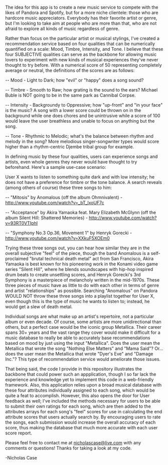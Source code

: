 The idea for this app is to create a new music service to compete with the likes of Pandora and Spotify, but for a more niche clientele: those who
are hardcore music appreciators. Everybody has their favorite artist or genre, but I'm looking to take aim at people who are more than that, who are
not afraid to explore all kinds of music regardless of genre. 

Rather than focus on the particular artist or musical stylings, I've created a recommendation service based on four qualities that can be numerically
quantified on a scale: Mood, Timbre, Intensity, and Tone. I believe that these four SUBJECTIVE qualities can serve as the backbone for allowing music
lovers to experiment with new kinds of musical experiences they've never thought to try before. With a numerical score of 50 representing completely
average or neutral, the definitions of the scores are as follows:

-- Mood - Light to Dark; how "evil" or "happy" does a song sound?

-- Timbre - Smooth to Raw; how grating is the sound to the ears? Michael Buble is NOT going to be in the same park as Cannibal Corpse.

-- Intensity - Backgroundy to Oppressive; how "up-front" and "in your face" is the music? A song with a lower score could be thrown on in the background
while one does chores and be unintrusive while a score of 100 would leave the user breathless and unable to focus on anything but the song.

-- Tone - Rhythmic to Melodic; what's the balance between rhythm and melody in the song? More melodious singer-songwriter types would score higher than a
rhythm-centric Djembe tribal group for example.

In defining music by these four qualities, users can experience songs and artists, even whole genres they never would have thought to try beforehand.
Here's a sample use-case scenario:

User X wants to listen to something quite dark and with low intensity; he does not have a preference for timbre or the tone balance. A search reveals
(among others of course) these three songs to him:



-- "Mitosis" by Anomalous (off the album Ohmnivalent) - http://www.youtube.com/watch?v=_bT_lxoUF7c

-- "Acceptance" by Akira Yamaoka feat. Mary Elizabeth McGlynn (off the album Silent Hill: Shattered Memories) - http://www.youtube.com/watch?v=93RT0VTIphI

-- "Symphony No.3 Op.36, Movement 1" by Henryk Gorecki - http://www.youtube.com/watch?v=XXkuF5XOEm0



Trying these three songs out, you can hear how similar they are in the overall subjective "feel" of the piece, though the band Anomalous is a self-
proclaimed "brutal technical death metal" act from San Francisco, Akira Yamaoka is best known for his pioneering work in the Konami video game series 
"Silent Hill", where he blends soundscapes with hip-hop inspired drum beats to create unsettling scores, and Henryk Gorecki's 3rd Symphony is a 
masterpiece of melancholy written in the mid-1970s. These three pieces of music have as little to do with each other in terms of genre and artist 
"relationships" as possible. Searching "Anomalous" on Pandora WOULD NOT throw these three songs into a playlist together for User X, even though this is the
type of music he wants to listen to; instead, he would get a slew of death metal.

Individual songs are what make up an artist's repertoire, not a particular album or even decade. Of course, some artists are more unidirectional than
others, but a perfect case would be the iconic group Metallica. Their career spans 30+ years and the vast range they cover would make it difficult for
a music database to really be able to accurately base recommendations based on mood by just using the input "Metallica". Does the user mean the Metallica
that wrote the song "Nothing Else Matters" and "Mama Said"? Or... does the user mean the Metallica that wrote "Dyer's Eve" and "Damage Inc."? This type
of recommendation service would ameliorate those issues.

That being said, the code I provide in this repository illustrates the backbone that could power such an appplication, though I so far lack the
experience and knowledge yet to implement this code in a web-friendly framework. Also, this application relies upon a broad musical database with these
four attributes individually assigned to each song, which would be quite a feat to accomplish. However, this also opens the door for User feedback as well;
I've included the methods necessary for users to be able to submit their own ratings for each song, which are then added to the attributes arrays for each
song's "feel" scores for use in calculating the end attribute scores that users actually search by. By encouraging users to rate the songs, each submission
would increase the overall accuracy of each score, thus making the database that much more accurate with each user score report.

Please feel free to contact me at nicholascase@live.com with any comments or questions! Thanks for taking a look at my code.

-Nicholas Case
